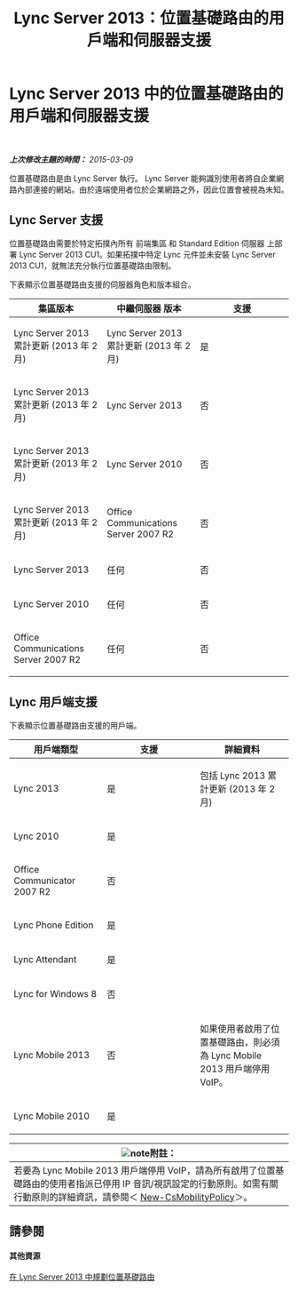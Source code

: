 ﻿---
title: Lync Server 2013：位置基礎路由的用戶端和伺服器支援
TOCTitle: 位置基礎路由的用戶端和伺服器支援
ms:assetid: 26c2ca3d-026d-4dd7-94fa-15ebb4406953
ms:mtpsurl: https://technet.microsoft.com/zh-tw/library/JJ994024(v=OCS.15)
ms:contentKeyID: 52056073
ms.date: 08/10/2015
mtps_version: v=OCS.15
ms.translationtype: HT
---

# Lync Server 2013 中的位置基礎路由的用戶端和伺服器支援

 

_**上次修改主題的時間：** 2015-03-09_

位置基礎路由是由 Lync Server 執行。 Lync Server 能夠識別使用者將自企業網路內部連接的網站。由於遠端使用者位於企業網路之外，因此位置會被視為未知。

## Lync Server 支援

位置基礎路由需要於特定拓撲內所有 前端集區 和 Standard Edition 伺服器 上部署 Lync Server 2013 CU1。如果拓撲中特定 Lync 元件並未安裝 Lync Server 2013 CU1，就無法充分執行位置基礎路由限制。

下表顯示位置基礎路由支援的伺服器角色和版本組合。


<table>
<colgroup>
<col style="width: 33%" />
<col style="width: 33%" />
<col style="width: 33%" />
</colgroup>
<thead>
<tr class="header">
<th>集區版本</th>
<th>中繼伺服器 版本</th>
<th>支援</th>
</tr>
</thead>
<tbody>
<tr class="odd">
<td><p>Lync Server 2013 累計更新 (2013 年 2 月)</p></td>
<td><p>Lync Server 2013 累計更新 (2013 年 2 月)</p></td>
<td><p>是</p></td>
</tr>
<tr class="even">
<td><p>Lync Server 2013 累計更新 (2013 年 2 月)</p></td>
<td><p>Lync Server 2013</p></td>
<td><p>否</p></td>
</tr>
<tr class="odd">
<td><p>Lync Server 2013 累計更新 (2013 年 2 月)</p></td>
<td><p>Lync Server 2010</p></td>
<td><p>否</p></td>
</tr>
<tr class="even">
<td><p>Lync Server 2013 累計更新 (2013 年 2 月)</p></td>
<td><p>Office Communications Server 2007 R2</p></td>
<td><p>否</p></td>
</tr>
<tr class="odd">
<td><p>Lync Server 2013</p></td>
<td><p>任何</p></td>
<td><p>否</p></td>
</tr>
<tr class="even">
<td><p>Lync Server 2010</p></td>
<td><p>任何</p></td>
<td><p>否</p></td>
</tr>
<tr class="odd">
<td><p>Office Communications Server 2007 R2</p></td>
<td><p>任何</p></td>
<td><p>否</p></td>
</tr>
</tbody>
</table>


## Lync 用戶端支援

下表顯示位置基礎路由支援的用戶端。


<table>
<colgroup>
<col style="width: 33%" />
<col style="width: 33%" />
<col style="width: 33%" />
</colgroup>
<thead>
<tr class="header">
<th>用戶端類型</th>
<th>支援</th>
<th>詳細資料</th>
</tr>
</thead>
<tbody>
<tr class="odd">
<td><p>Lync 2013</p></td>
<td><p>是</p></td>
<td><p>包括 Lync 2013 累計更新 (2013 年 2 月)</p></td>
</tr>
<tr class="even">
<td><p>Lync 2010</p></td>
<td><p>是</p></td>
<td> </td>
</tr>
<tr class="odd">
<td><p>Office Communicator 2007 R2</p></td>
<td><p>否</p></td>
<td> </td>
</tr>
<tr class="even">
<td><p>Lync Phone Edition</p></td>
<td><p>是</p></td>
<td> </td>
</tr>
<tr class="odd">
<td><p>Lync Attendant</p></td>
<td><p>是</p></td>
<td> </td>
</tr>
<tr class="even">
<td><p>Lync for Windows 8</p></td>
<td><p>否</p></td>
<td> </td>
</tr>
<tr class="odd">
<td><p>Lync Mobile 2013</p></td>
<td><p>否</p></td>
<td><p>如果使用者啟用了位置基礎路由，則必須為 Lync Mobile 2013 用戶端停用 VoIP。</p></td>
</tr>
<tr class="even">
<td><p>Lync Mobile 2010</p></td>
<td><p>是</p></td>
<td> </td>
</tr>
</tbody>
</table>

  

<table>
<thead>
<tr class="header">
<th><img src="images/Gg398811.note(OCS.15).gif" title="note" alt="note" />附註：</th>
</tr>
</thead>
<tbody>
<tr class="odd">
<td>若要為 Lync Mobile 2013 用戶端停用 VoIP，請為所有啟用了位置基礎路由的使用者指派已停用 IP 音訊/視訊設定的行動原則。如需有關行動原則的詳細資訊，請參閱＜ <a href="https://docs.microsoft.com/en-us/powershell/module/skype/New-CsMobilityPolicy">New-CsMobilityPolicy</a>＞。</td>
</tr>
</tbody>
</table>


## 請參閱

#### 其他資源

[在 Lync Server 2013 中規劃位置基礎路由](lync-server-2013-planning-for-location-based-routing.md)

